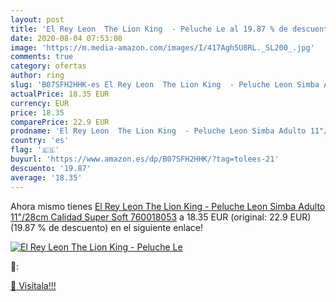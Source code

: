 ```yaml
---
layout: post
title: 'El Rey Leon  The Lion King  - Peluche Le al 19.87 % de descuento'
date: 2020-08-04 07:53:08
image: 'https://m.media-amazon.com/images/I/417Agh5U8RL._SL200_.jpg'
comments: true
category: ofertas
author: ring
slug: 'B07SFH2HHK-es El Rey Leon  The Lion King  - Peluche Leon Simba Adulto 11"/28cm Calidad Super Soft 760018053'
actualPrice: 18.35 EUR
currency: EUR
price: 18.35
comparePrice: 22.9 EUR
prodname: 'El Rey Leon  The Lion King  - Peluche Leon Simba Adulto 11"/28cm Calidad Super Soft 760018053'
country: 'es'
flag: '🇪🇸'
buyurl: 'https://www.amazon.es/dp/B07SFH2HHK/?tag=tolees-21'
descuento: '19.87'
average: '18.35'
---
```


Ahora mismo tienes [El Rey Leon  The Lion King  - Peluche Leon Simba Adulto 11"/28cm Calidad Super Soft 760018053](https://www.amazon.es/dp/B07SFH2HHK/?tag=tolees-21) a 18.35 EUR (original: 22.9 EUR) (19.87 %  de descuento) en el siguiente enlace!

[![El Rey Leon  The Lion King  - Peluche Le](https://m.media-amazon.com/images/I/417Agh5U8RL._SL200_.jpg)](https://www.amazon.es/dp/B07SFH2HHK/?tag=tolees-21)

🔎:


[🛒 Visítala!!!](https://www.amazon.es/dp/B07SFH2HHK/?tag=tolees-21)
